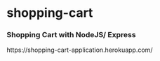 # shopping-cart
<h3>Shopping Cart with NodeJS/ Express </h3>
https://shopping-cart-application.herokuapp.com/
